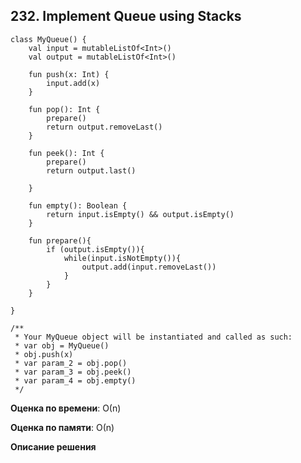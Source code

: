 ## 232. Implement Queue using Stacks


```
class MyQueue() {
    val input = mutableListOf<Int>()
    val output = mutableListOf<Int>()

    fun push(x: Int) {
        input.add(x)
    }

    fun pop(): Int {
        prepare()
        return output.removeLast()
    }

    fun peek(): Int {
        prepare()
        return output.last()

    }

    fun empty(): Boolean {
        return input.isEmpty() && output.isEmpty()
    }

    fun prepare(){
        if (output.isEmpty()){
            while(input.isNotEmpty()){
                output.add(input.removeLast())
            }
        }
    }

}

/**
 * Your MyQueue object will be instantiated and called as such:
 * var obj = MyQueue()
 * obj.push(x)
 * var param_2 = obj.pop()
 * var param_3 = obj.peek()
 * var param_4 = obj.empty()
 */

```

**Оценка по времени**: О(n)


**Оценка по памяти**: О(n)


**Описание решения**
```

```

